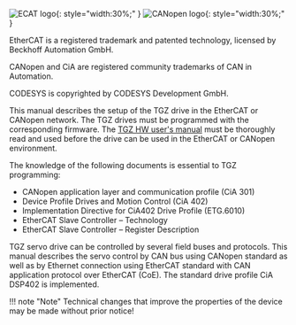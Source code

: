 ![ECAT logo](../../../../source/img/ECATlogo1.png){: style="width:30%;" }
![CANopen logo](../../../../source/img/CANopenLogo1.png){: style="width:30%;" }   

EtherCAT is a registered trademark and patented technology, licensed by Beckhoff Automation GmbH.   

CANopen and CiA are registered community trademarks of CAN in Automation.   

CODESYS is copyrighted by CODESYS Development GmbH.   

This manual describes the setup of the TGZ drive in the EtherCAT or CANopen network. The TGZ drives must be programmed with the corresponding firmware.
The [TGZ HW user's manual](../../../../CZ/TGZ/TGZ-D-48-13_26/md/mark.md) must be thoroughly read and used before the drive can be used in the EtherCAT or CANopen environment.

The knowledge of the following documents is essential to TGZ programming:

- CANopen application layer and communication profile (CiA 301)
- Device Profile Drives and Motion Control (CiA 402)
- Implementation Directive for CiA402 Drive Profile (ETG.6010)
- EtherCAT Slave Controller – Technology
- EtherCAT Slave Controller – Register Description

TGZ servo drive can be controlled by several field buses and protocols.
This manual describes the servo control by CAN bus using CANopen standard as well as by Ethernet connection using EtherCAT standard with CAN application protocol over EtherCAT (CoE).
The standard drive profile CiA DSP402 is implemented.

!!! note "Note"
	Technical changes that improve the properties of the device may be made without prior notice!